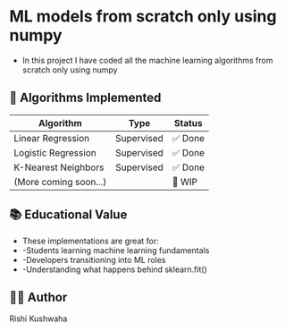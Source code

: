 # ML models from scratch only using numpy
 - In this project I have coded all the machine learning algorithms from scratch only using numpy

## 📘 Algorithms Implemented

| Algorithm              | Type           | Status  |
|------------------------|----------------|---------|
| Linear Regression      | Supervised     | ✅ Done |
| Logistic Regression    | Supervised     | ✅ Done |
| K-Nearest Neighbors    | Supervised     | ✅ Done |
| (More coming soon...)  |                | 🚧 WIP  |

## 📚 Educational Value
- These implementations are great for:
- -Students learning machine learning fundamentals
- -Developers transitioning into ML roles
- -Understanding what happens behind sklearn.fit()

## 🧑‍💻 Author
 Rishi Kushwaha